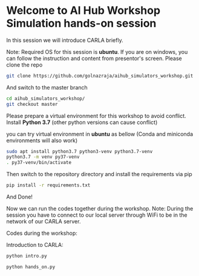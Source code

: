 
# Welcome to AI Hub Workshop Simulation hands-on session

In this session we will introduce CARLA briefly.

Note: Required OS for this session is **ubuntu**. If you are on windows, you can follow the instruction and content from presentor's screen.
Please clone the repo

```bash
git clone https://github.com/golnazraja/aihub_simulators_workshop.git
```

And switch to the master branch

```bash
cd aihub_simulators_workshop/
git checkout master
```
Please prepare a virtual environment for this workshop to avoid conflict.
Install **Python 3.7** (other python versions can cause conflict) 

you can try virtual environment in **ubuntu** as bellow
(Conda and miniconda environments will also work)

```bash
sudo apt install python3.7 python3-venv python3.7-venv
python3.7 -m venv py37-venv
. py37-venv/bin/activate
```
Then switch to the repository directory and install the requirements via pip

```bash
pip install -r requirements.txt
```

And Done!

Now we can run the codes together during the workshop.
Note: During the session you have to connect to our local server through WiFi to be in the network of our CARLA server.

Codes during the workshop:

Introduction to CARLA:
```bash
python intro.py
```

```bash
python hands_on.py
```

